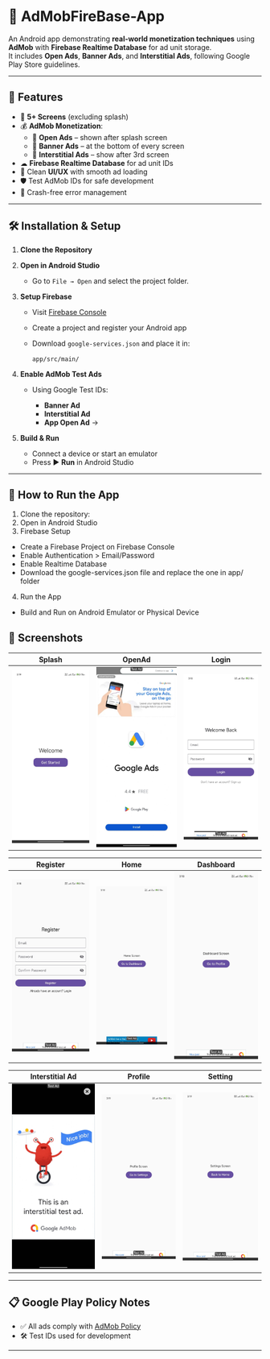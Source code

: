 # 📱 AdMobFireBase-App
An Android app demonstrating **real-world monetization techniques** using **AdMob** with **Firebase Realtime Database** for ad unit storage.  
It includes **Open Ads**, **Banner Ads**, and **Interstitial Ads**, following Google Play Store guidelines.  

---

## 🚀 Features
- 📱 **5+ Screens** (excluding splash)
- 💰 **AdMob Monetization**:
  - 🏁 **Open Ads** – shown after splash screen
  - 📐 **Banner Ads** – at the bottom of every screen
  - 🎯 **Interstitial Ads** – show after 3rd screen
- ☁ **Firebase Realtime Database** for ad unit IDs
- 🎨 Clean **UI/UX** with smooth ad loading
- 🛡 Test AdMob IDs for safe development
- 🚫 Crash-free error management
---

## 🛠 Installation & Setup

1. **Clone the Repository**
2. **Open in Android Studio**

   * Go to `File → Open` and select the project folder.

3. **Setup Firebase**

   * Visit [Firebase Console](https://console.firebase.google.com/)
   * Create a project and register your Android app
   * Download `google-services.json` and place it in:

     ```
     app/src/main/
     ```

4. **Enable AdMob Test Ads**

   * Using Google Test IDs:

     * **Banner Ad**
     * **Interstitial Ad**
     * **App Open Ad** → 

5. **Build & Run**

   * Connect a device or start an emulator
   * Press ▶ **Run** in Android Studio

---
## 🚀 How to Run the App

1. Clone the repository:
2. Open in Android Studio
3. Firebase Setup
- Create a Firebase Project on Firebase Console
- Enable Authentication > Email/Password
- Enable Realtime Database
- Download the google-services.json file and replace the one in app/ folder
4. Run the App
- Build and Run on Android Emulator or Physical Device

## 📸 Screenshots

| Splash                 | OpenAd                 | Login              |
| ---------------------- | ---------------------- | ---------------------- |
| ![](screenshots/1.jpg) | ![](screenshots/2.jpg) | ![](screenshots/3.jpg) |

| Register               | Home                   | Dashboard              |
| ---------------------- | ---------------------- | ---------------------- |
| ![](screenshots/4.jpg) | ![](screenshots/5.jpg) | ![](screenshots/6.jpg) |

| Interstitial Ad        |Profile                 | Setting                |
| ---------------------- | ---------------------- | ---------------------- |
| ![](screenshots/7.jpg) | ![](screenshots/8.jpg) | ![](screenshots/9.jpg) |

---

## 📋 Google Play Policy Notes

* ✅ All ads comply with [AdMob Policy](https://support.google.com/admob/answer/6128543)
* 🛠 Test IDs used for development

---


